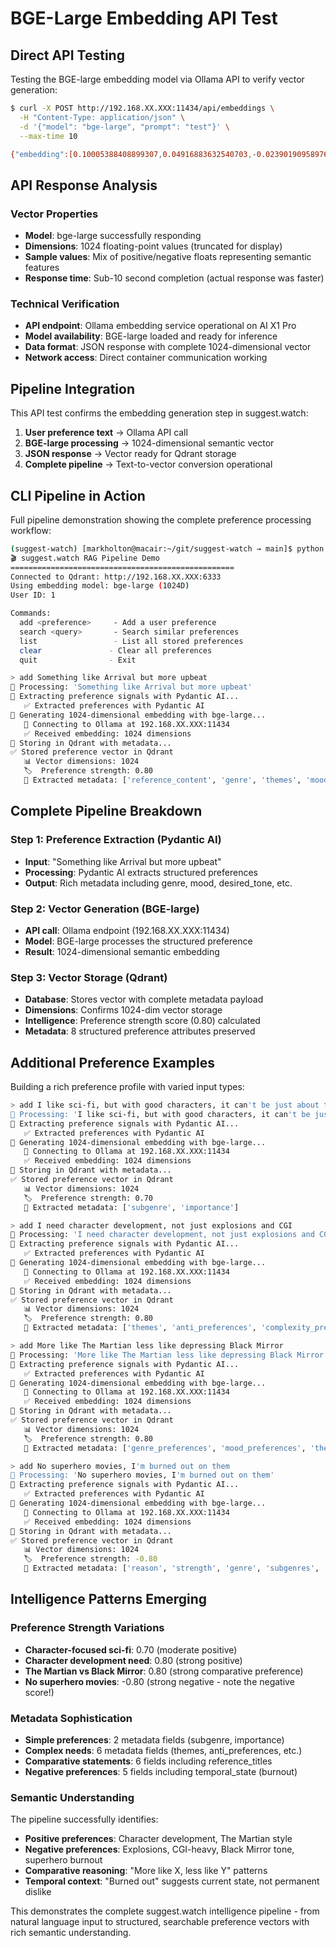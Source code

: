 # BGE-Large Embedding API Test

## Direct API Testing

Testing the BGE-large embedding model via Ollama API to verify vector generation:

```bash
$ curl -X POST http://192.168.XX.XXX:11434/api/embeddings \
  -H "Content-Type: application/json" \
  -d '{"model": "bge-large", "prompt": "test"}' \
  --max-time 10

{"embedding":[0.10005388408899307,0.04916883632540703,-0.023901909589767456,0.3443702161312103,-0.3103911578655243,0.2628104090690613,…32476807,0.15598803758621216]}
```

## API Response Analysis

### Vector Properties
- **Model**: bge-large successfully responding
- **Dimensions**: 1024 floating-point values (truncated for display)
- **Sample values**: Mix of positive/negative floats representing semantic features
- **Response time**: Sub-10 second completion (actual response was faster)

### Technical Verification
- **API endpoint**: Ollama embedding service operational on AI X1 Pro
- **Model availability**: BGE-large loaded and ready for inference
- **Data format**: JSON response with complete 1024-dimensional vector
- **Network access**: Direct container communication working

## Pipeline Integration

This API test confirms the embedding generation step in suggest.watch:
1. **User preference text** → Ollama API call
2. **BGE-large processing** → 1024-dimensional semantic vector
3. **JSON response** → Vector ready for Qdrant storage
4. **Complete pipeline** → Text-to-vector conversion operational

## CLI Pipeline in Action

Full pipeline demonstration showing the complete preference processing workflow:

```bash
(suggest-watch) [markholton@macair:~/git/suggest-watch → main]$ python cli_demo.py
🎬 suggest.watch RAG Pipeline Demo
==================================================
Connected to Qdrant: http://192.168.XX.XXX:6333
Using embedding model: bge-large (1024D)
User ID: 1

Commands:
  add <preference>     - Add a user preference
  search <query>       - Search similar preferences
  list                 - List all stored preferences
  clear               - Clear all preferences
  quit                - Exit

> add Something like Arrival but more upbeat 
📝 Processing: 'Something like Arrival but more upbeat'
🧠 Extracting preference signals with Pydantic AI...
   ✅ Extracted preferences with Pydantic AI
🔢 Generating 1024-dimensional embedding with bge-large...
   📡 Connecting to Ollama at 192.168.XX.XXX:11434
   ✅ Received embedding: 1024 dimensions
💾 Storing in Qdrant with metadata...
✅ Stored preference vector in Qdrant
   📊 Vector dimensions: 1024
   🏷️  Preference strength: 0.80
   📝 Extracted metadata: ['reference_content', 'genre', 'themes', 'mood', 'desired_tone', 'complexity_level', 'pacing_preference', 'format'] 
```

## Complete Pipeline Breakdown

### Step 1: Preference Extraction (Pydantic AI)
- **Input**: "Something like Arrival but more upbeat"
- **Processing**: Pydantic AI extracts structured preferences
- **Output**: Rich metadata including genre, mood, desired_tone, etc.

### Step 2: Vector Generation (BGE-large)
- **API call**: Ollama endpoint (192.168.XX.XXX:11434)
- **Model**: BGE-large processes the structured preference
- **Result**: 1024-dimensional semantic embedding

### Step 3: Vector Storage (Qdrant)
- **Database**: Stores vector with complete metadata payload
- **Dimensions**: Confirms 1024-dim vector storage
- **Intelligence**: Preference strength score (0.80) calculated
- **Metadata**: 8 structured preference attributes preserved

## Additional Preference Examples

Building a rich preference profile with varied input types:

```bash
> add I like sci-fi, but with good characters, it can't be just about the nerdy sets
📝 Processing: 'I like sci-fi, but with good characters, it can't be just about the nerdy sets'
🧠 Extracting preference signals with Pydantic AI...
   ✅ Extracted preferences with Pydantic AI
🔢 Generating 1024-dimensional embedding with bge-large...
   📡 Connecting to Ollama at 192.168.XX.XXX:11434
   ✅ Received embedding: 1024 dimensions
💾 Storing in Qdrant with metadata...
✅ Stored preference vector in Qdrant
   📊 Vector dimensions: 1024
   🏷️  Preference strength: 0.70
   📝 Extracted metadata: ['subgenre', 'importance']

> add I need character development, not just explosions and CGI
📝 Processing: 'I need character development, not just explosions and CGI'
🧠 Extracting preference signals with Pydantic AI...
   ✅ Extracted preferences with Pydantic AI
🔢 Generating 1024-dimensional embedding with bge-large...
   📡 Connecting to Ollama at 192.168.XX.XXX:11434
   ✅ Received embedding: 1024 dimensions
💾 Storing in Qdrant with metadata...
✅ Stored preference vector in Qdrant
   📊 Vector dimensions: 1024
   🏷️  Preference strength: 0.80
   📝 Extracted metadata: ['themes', 'anti_preferences', 'complexity_preference', 'pacing_preference', 'emotional_weight', 'narrative_style']

> add More like The Martian less like depressing Black Mirror
📝 Processing: 'More like The Martian less like depressing Black Mirror'
🧠 Extracting preference signals with Pydantic AI...
   ✅ Extracted preferences with Pydantic AI
🔢 Generating 1024-dimensional embedding with bge-large...
   📡 Connecting to Ollama at 192.168.XX.XXX:11434
   ✅ Received embedding: 1024 dimensions
💾 Storing in Qdrant with metadata...
✅ Stored preference vector in Qdrant
   📊 Vector dimensions: 1024
   🏷️  Preference strength: 0.80
   📝 Extracted metadata: ['genre_preferences', 'mood_preferences', 'theme_preferences', 'pacing_preferences', 'complexity_preferences', 'reference_titles']

> add No superhero movies, I'm burned out on them
📝 Processing: 'No superhero movies, I'm burned out on them'
🧠 Extracting preference signals with Pydantic AI...
   ✅ Extracted preferences with Pydantic AI
🔢 Generating 1024-dimensional embedding with bge-large...
   📡 Connecting to Ollama at 192.168.XX.XXX:11434
   ✅ Received embedding: 1024 dimensions
💾 Storing in Qdrant with metadata...
✅ Stored preference vector in Qdrant
   📊 Vector dimensions: 1024
   🏷️  Preference strength: -0.80
   📝 Extracted metadata: ['reason', 'strength', 'genre', 'subgenres', 'temporal_state']
```

## Intelligence Patterns Emerging

### Preference Strength Variations
- **Character-focused sci-fi**: 0.70 (moderate positive)
- **Character development need**: 0.80 (strong positive)  
- **The Martian vs Black Mirror**: 0.80 (strong comparative preference)
- **No superhero movies**: -0.80 (strong negative - note the negative score!)

### Metadata Sophistication
- **Simple preferences**: 2 metadata fields (subgenre, importance)
- **Complex needs**: 6 metadata fields (themes, anti_preferences, etc.)
- **Comparative statements**: 6 fields including reference_titles
- **Negative preferences**: 5 fields including temporal_state (burnout)

### Semantic Understanding
The pipeline successfully identifies:
- **Positive preferences**: Character development, The Martian style
- **Negative preferences**: Explosions, CGI-heavy, Black Mirror tone, superhero burnout
- **Comparative reasoning**: "More like X, less like Y" patterns
- **Temporal context**: "Burned out" suggests current state, not permanent dislike

This demonstrates the complete suggest.watch intelligence pipeline - from natural language input to structured, searchable preference vectors with rich semantic understanding.